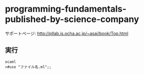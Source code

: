 # programming-fundamentals-published-by-science-company
サポートページ: http://pllab.is.ocha.ac.jp/~asai/book/Top.html

## 実行
```
ocaml
>#use "ファイル名.ml";;
```
